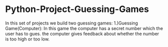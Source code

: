 # Python-Project-Guessing-Games
In this set of projects we build two guessing games:
1.)Guessing Game(Computer): In this game the computer has a secret number which the user has to gues. the computer gives feedback about whether the number is too high or too low.
